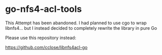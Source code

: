 # go-nfs4-acl-tools

This Attempt has been abandoned. I had planned to use cgo to wrap libnfs4... but I instead decided to completely rewrite the library in pure Go

Please use this repository instead:

https://github.com/cclose/libnfs4acl-go
